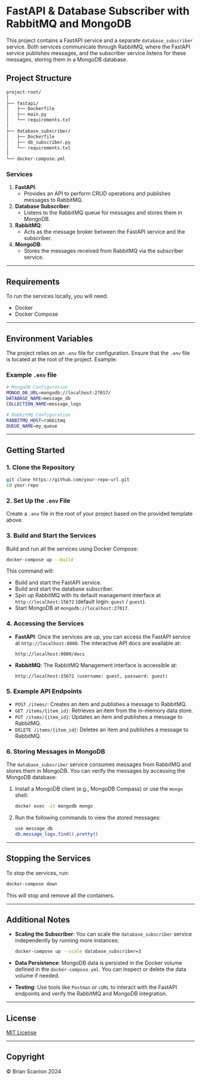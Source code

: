 
# FastAPI & Database Subscriber with RabbitMQ and MongoDB

This project contains a FastAPI service and a separate `database_subscriber` service. Both services communicate through RabbitMQ, where the FastAPI service publishes messages, and the subscriber service listens for these messages, storing them in a MongoDB database.

## Project Structure

```bash
project-root/
│
├── fastapi/
│   ├── Dockerfile
│   ├── main.py
│   └── requirements.txt
│
├── database_subscriber/
│   ├── Dockerfile
│   ├── db_subscriber.py
│   └── requirements.txt
│
└── docker-compose.yml
```

### Services

1. **FastAPI**: 
    - Provides an API to perform CRUD operations and publishes messages to RabbitMQ.
2. **Database Subscriber**: 
    - Listens to the RabbitMQ queue for messages and stores them in MongoDB.
3. **RabbitMQ**: 
    - Acts as the message broker between the FastAPI service and the subscriber.
4. **MongoDB**: 
    - Stores the messages received from RabbitMQ via the subscriber service.

---

## Requirements

To run the services locally, you will need:

- Docker
- Docker Compose

---

## Environment Variables

The project relies on an `.env` file for configuration. Ensure that the `.env` file is located at the root of the project. Example:

### Example `.env` file

```bash
# MongoDB Configuration
MONGO_DB_URL=mongodb://localhost:27017/
DATABASE_NAME=message_db
COLLECTION_NAME=message_logs

# RabbitMQ Configuration
RABBITMQ_HOST=rabbitmq
QUEUE_NAME=my_queue
```

---

## Getting Started

### 1. Clone the Repository

```bash
git clone https://github.com/your-repo-url.git
cd your-repo
```

### 2. Set Up the `.env` File

Create a `.env` file in the root of your project based on the provided template above.

### 3. Build and Start the Services

Build and run all the services using Docker Compose:

```bash
docker-compose up --build
```

This command will:

- Build and start the FastAPI service.
- Build and start the database subscriber.
- Spin up RabbitMQ with its default management interface at `http://localhost:15672` (default login: `guest` / `guest`).
- Start MongoDB at `mongodb://localhost:27017`.

### 4. Accessing the Services

- **FastAPI**: Once the services are up, you can access the FastAPI service at `http://localhost:8000`. The interactive API docs are available at:

    ```
    http://localhost:8000/docs
    ```

- **RabbitMQ**: The RabbitMQ Management interface is accessible at:

    ```
    http://localhost:15672 (username: guest, password: guest)
    ```

### 5. Example API Endpoints

- `POST /items/`: Creates an item and publishes a message to RabbitMQ.
- `GET /items/{item_id}`: Retrieves an item from the in-memory data store.
- `PUT /items/{item_id}`: Updates an item and publishes a message to RabbitMQ.
- `DELETE /items/{item_id}`: Deletes an item and publishes a message to RabbitMQ.

### 6. Storing Messages in MongoDB

The `database_subscriber` service consumes messages from RabbitMQ and stores them in MongoDB. You can verify the messages by accessing the MongoDB database:

1. Install a MongoDB client (e.g., MongoDB Compass) or use the `mongo` shell:

    ```bash
    docker exec -it mongodb mongo
    ```

2. Run the following commands to view the stored messages:

    ```bash
    use message_db
    db.message_logs.find().pretty()
    ```

---

## Stopping the Services

To stop the services, run:

```bash
docker-compose down
```

This will stop and remove all the containers.

---

## Additional Notes

- **Scaling the Subscriber**: You can scale the `database_subscriber` service independently by running more instances:

    ```bash
    docker-compose up --scale database_subscriber=3
    ```

- **Data Persistence**: MongoDB data is persisted in the Docker volume defined in the `docker-compose.yml`. You can inspect or delete the data volume if needed.

- **Testing**: Use tools like `Postman` or `cURL` to interact with the FastAPI endpoints and verify the RabbitMQ and MongoDB integration.

---

## License

[MIT License](./LICENSE)

---

## Copyright

&copy; Brian Scanlon 2024
